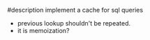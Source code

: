 #description
implement a cache for sql queries
- previous lookup shouldn't be repeated.
- it is memoization?

